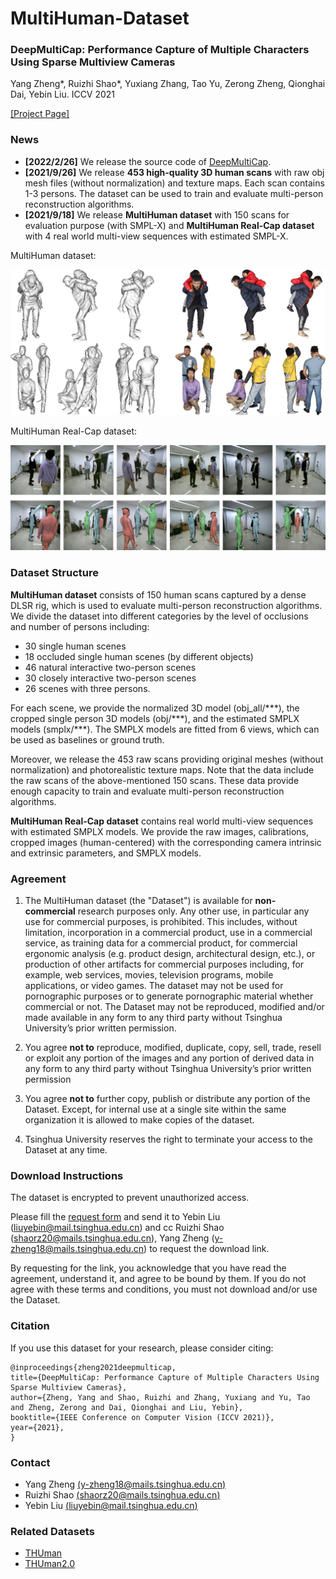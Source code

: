# MultiHuman-Dataset
### DeepMultiCap: Performance Capture of Multiple Characters Using Sparse Multiview Cameras
Yang Zheng*, Ruizhi Shao*, Yuxiang Zhang, Tao Yu, Zerong Zheng, Qionghai Dai, Yebin Liu. ICCV 2021

[[Project Page]](http://www.liuyebin.com/dmc/dmc.html)

### News
* **[2022/2/26]** We release the source code of [DeepMultiCap](https://github.com/DSaurus/DeepMultiCap).
* **[2021/9/26]** We release **453 high-quality 3D human scans** with raw obj mesh files (without normalization) and texture maps. Each scan contains 1-3 persons. The dataset can be used to train and evaluate multi-person reconstruction algorithms.
* **[2021/9/18]** We release **MultiHuman dataset** with 150 scans for evaluation purpose (with SMPL-X) and **MultiHuman Real-Cap dataset** with 4 real world multi-view sequences with estimated SMPL-X.

MultiHuman dataset:

![multihuman](./assets/MultiHuman.jpg)

MultiHuman Real-Cap dataset:

![multihuman_realworld](./assets/MultiHuman_realworld.jpg)

### Dataset Structure
**MultiHuman dataset** consists of 150 human scans captured by a dense DLSR rig, which is used to evaluate multi-person reconstruction algorithms. We divide the dataset into different categories by the level of occlusions and number of persons including:
* 30 single human scenes
* 18 occluded single human scenes (by different objects)
* 46 natural interactive two-person scenes
* 30 closely interactive two-person scenes
* 26 scenes with three persons. 

For each scene, we provide the normalized 3D model (obj_all/\*\*\*), the cropped single person 3D models (obj/\*\*\*), and the estimated SMPLX models (smplx/\*\*\*). The SMPLX models are fitted from 6 views, which can be used as baselines or ground truth.

Moreover, we release the 453 raw scans providing original meshes (without normalization) and photorealistic texture maps. Note that the data include the raw scans of the above-mentioned 150 scans. These data provide enough capacity to train and evaluate multi-person reconstruction algorithms.

**MultiHuman Real-Cap dataset** contains real world multi-view sequences with estimated SMPLX models. We provide the raw images, calibrations, cropped images (human-centered) with the corresponding camera intrinsic and extrinsic parameters, and SMPLX models.

### Agreement
1. The MultiHuman dataset (the "Dataset") is available for **non-commercial** research purposes only. Any other use, in particular any use for commercial purposes, is prohibited. This includes, without limitation, incorporation in a commercial product, use in a commercial service, as training data for a commercial product, for commercial ergonomic analysis (e.g. product design, architectural design, etc.), or production of other artifacts for commercial purposes including, for example, web services, movies, television programs, mobile applications, or video games. The dataset may not be used for pornographic purposes or to generate pornographic material whether commercial or not. The Dataset may not be reproduced, modified and/or made available in any form to any third party without Tsinghua University’s prior written permission.

2. You agree **not to** reproduce, modified, duplicate, copy, sell, trade, resell or exploit any portion of the images and any portion of derived data in any form to any third party without Tsinghua University’s prior written permission

3. You agree **not to** further copy, publish or distribute any portion of the Dataset. Except, for internal use at a single site within the same organization it is allowed to make copies of the dataset.

4. Tsinghua University reserves the right to terminate your access to the Dataset at any time.

### Download Instructions 
The dataset is encrypted to prevent unauthorized access.

Please fill the [request form](./assets/MultiHuman_Aggrement.pdf) and send it to Yebin Liu (liuyebin@mail.tsinghua.edu.cn) and cc Ruizhi Shao (shaorz20@mails.tsinghua.edu.cn), Yang Zheng (y-zheng18@mails.tsinghua.edu.cn) to request the download link. 

By requesting for the link, you acknowledge that you have read the agreement, understand it, and agree to be bound by them. If you do not agree with these terms and conditions, you must not download and/or use the Dataset.

### Citation
If you use this dataset for your research, please consider citing:
```
@inproceedings{zheng2021deepmulticap,
title={DeepMultiCap: Performance Capture of Multiple Characters Using Sparse Multiview Cameras},
author={Zheng, Yang and Shao, Ruizhi and Zhang, Yuxiang and Yu, Tao and Zheng, Zerong and Dai, Qionghai and Liu, Yebin},
booktitle={IEEE Conference on Computer Vision (ICCV 2021)},
year={2021},
}
```

### Contact
- Yang Zheng [(y-zheng18@mails.tsinghua.edu.cn)](mailto:y-zheng18@mails.tsinghua.edu.cn)
- Ruizhi Shao [(shaorz20@mails.tsinghua.edu.cn)](mailto:shaorz20@mails.tsinghua.edu.cn)
- Yebin Liu [(liuyebin@mail.tsinghua.edu.cn)](mailto:liuyebin@mail.tsinghua.edu.cn)

### Related Datasets
* [THUman](https://github.com/ZhengZerong/DeepHuman)
* [THUman2.0](https://github.com/ytrock/THuman2.0-Dataset)
